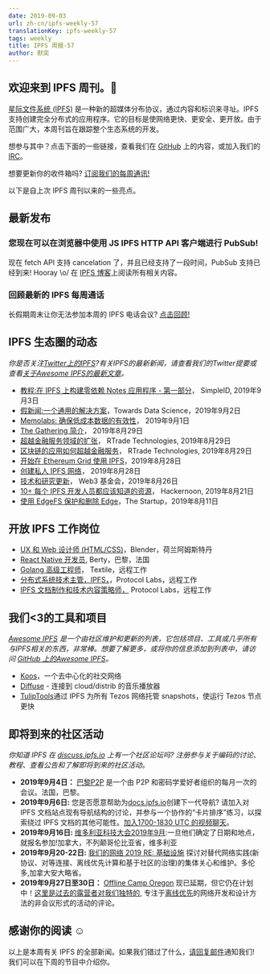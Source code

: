 ```yaml
---
date: 2019-09-03
url: zh-cn/ipfs-weekly-57
translationKey: ipfs-weekly-57
tags: weekly
title: IPFS 周报-57
author: 默奕
---
```


## 欢迎来到 IPFS 周刊。👋

[星际文件系统 (IPFS)](https://ipfs.io/) 是一种新的超媒体分布协议，通过内容和标识来寻址。IPFS 支持创建完全分布式的应用程序。它的目标是使网络更快、更安全、更开放。由于范围广大，本周刊旨在跟踪整个生态系统的开发。

想参与其中？点击下面的一些链接，查看我们在 [GitHub](https://github.com/ipfs) 上的内容，或加入我们的 [IRC](https://riot.im/app/#/room/#ipfs:matrix.org)。

想要更新你的收件箱吗? [订阅我们的每周通讯!](http://eepurl.com/gL2Pi5)

以下是自上次 IPFS 周刊以来的一些亮点。

## 最新发布

### 您现在可以在浏览器中使用 JS IPFS HTTP API 客户端进行 PubSub!
现在 fetch API 支持 cancelation 了，并且已经支持了一段时间，PubSub 支持已经到来! Hooray \o/ 在 [IPFS 博客](https://blog.ipfs.io/2019-08-29-pubsub-in-the-browser/)上阅读所有相关内容。

### 回顾最新的 IPFS 每周通话
长假期周末让你无法参加本周的 IPFS 电话会议? [点击回顾!](https://www.youtube.com/watch?v=h-AVN4Z6w40)


## IPFS 生态圈的动态
*你是否关注[Twitter上的IPFS](https://twitter.com/IPFSbot)?有关IPFS的最新新闻，请查看我们的Twitter提要或查看[关于Awesome IPFS的最新文章](https://awesome.ipfs.io/articles/)。*

+ [教程:在 IPFS 上构建零依赖 Notes 应用程序 - 第一部分](https://medium.com/simpleid-dev-tools/tutorial-build-an-encrypted-notes-app-on-ipfs-part-i-39fb06fa95ce)， SimpleID, 2019年9月3日
+ [假新闻:一个通用的解决方案](https://towardsdatascience.com/fake-news-a-universal-solution-22895048f5e7)，Towards Data Science，2019年9月2日
+ [Memolabs: 确保低成本数据的有效性](https://medium.com/@memolabs/memolabs-ensure-the-validity-of-data-at-low-cost-6fd80d1c6024)， 2019年9月1日
+ [The Gathering 简介](https://medium.com/rtrade-technologies/how-blockchain-adoption-is-expanding-beyond-financial-services-f0886d03da33)， 2019年8月29日
+ [超越金融服务领域的扩张](https://medium.com/rtrade-technologies/how-blockchain-adoption-is-expanding-beyond-financial-services-f0886d03da33)， RTrade Technologies, 2019年8月29日
+ [区块链的应用如何超越金融服务](https://medium.com/rtrade-technologies/how-blockchain-adoption-is-expanding-beyond-financial-services-f0886d03da33)， RTrade Technologies, 2019年8月29日
+ [开始在 Ethereum Grid 使用 IPFS](https://medium.com/ethereum-grid/getting-started-with-ipfs-in-ethereum-grid-80875cd70e6)，2019年8月28日
+ [创建私人 IPFS 网络](https://medium.com/@danishshaikh42/creating-a-private-ipfs-network-246a92483d9c)， 2019年8月28日
+ [技术和研究更新](https://medium.com/web3foundation/tech-and-research-updates-464048c4c280)， Web3 基金会，2019年8月26日
+ [10+ 每个 IPFS 开发人员都应该知道的资源](https://hackernoon.com/10-resources-every-ipfs-developer-should-know-about-hc20w21gp)， Hackernoon, 2019年8月21日
+ [使用 EdgeFS 保护和删除 Edge](https://medium.com/swlh/securing-and-deduplicating-the-edge-with-edgefs-86d48e6f1be7)，The Startup，2019年8月11日


## 开放 IPFS 工作岗位

+ [UX 和 Web 设计师 (HTML/CSS)](https://www.blender.org/jobs/ux-and-web-designer-html-css/)，Blender，荷兰阿姆斯特丹
+ [React Native 开发员](https://berty.tech/jobs/react-native-developer/), Berty，巴黎，法国
+ [Golang 高级工程师](https://www.golangprojects.com/golang-go-job-def-Senior-Golang-Engineer-Remote-Textile.html)， Textile，远程工作
+ [分布式系统技术主管，IPFS，](https://jobs.lever.co/protocol/9283f9b0-de64-4e1f-a221-5d02b0202198)，Protocol Labs，远程工作
+ [IPFS 文档制作和技术内容策略师，](https://jobs.lever.co/protocol/e7db2c84-afd7-44a4-9a27-449c751d8289) Protocol Labs，远程工作


## 我们<3的工具和项目
*[Awesome IPFS](https://awesome.ipfs.io/) 是一个由社区维护和更新的列表，它包括项目、工具或几乎所有与IPFS相关的东西，非常棒。想要了解更多，或将你的信息添加到列表中，请访问 [GitHub 上的Awesome IPFS](https://github.com/ipfs/awesome-ipfs)。*

+ [Koos](https://dev.to/lcoenen/koos-a-decentralised-social-network-4mfd)，一个去中心化的社交网络
+ [Diffuse](https://www.producthunt.com/posts/diffuse-2) - 连接到 cloud/distrib 的音乐播放器
+ [TulipTools](https://snapshots.tulip.tools/#/)通过 IPFS 为所有 Tezos 网络托管 snapshots，使运行 Tezos 节点更快


## 即将到来的社区活动
*你知道 IPFS 在 [discuss.ipfs.io](https://discuss.ipfs.io/) 上有一个社区论坛吗? 注册参与关于编码的讨论、教程、查看公告和了解即将到来的社区活动。*

+ **2019年9月4日：** [巴黎P2P](https://p2p.paris/en/) 是一个由 P2P 和密码学爱好者组织的每月一次的会议。法国，巴黎。
+ **2019年9月6日:** 您是否愿意帮助为[docs.ipfs.io](https://docs.ipfs.io/)创建下一代导航? 请加入对 IPFS 文档站点现有导航结构的讨论，并参与一个协作的“卡片排序”练习，以探索绕过 IPFS 文档的其他可能性。[加入1700-1830 UTC 的视频聊天](http://protocol.zoom.us/my/docsforce)。
+ **2019年9月16日:** [维多利亚科技大会2019年9月](https://ti.to/fission/victoria-sept-2019):一旦他们确定了日期和地点，就报名参加!加拿大，不列颠哥伦比亚省，维多利亚
+ **2019年9月20-22日:** [我们的网络 2019 RE: 基础设施](https://ournetworks.ca/) 探讨对替代网络实践(新协议、对等连接、离线优先计算和基于社区的治理)的集体关心和维护。多伦多,加拿大安大略省。
+ **2019年9月27日至30日：** [Offline Camp Oregon](http://offlinefirst.org/camp/reschedule) 现已延期，但它仍在计划中！[这里是过去的露营者对我们独特的](https://youtu.be/FNtpPW_7H1k), 专注于[离线优先](http://offlinefirst.org/)的网络开发和设计方法的非会议形式的活动的评论。


## 感谢你的阅读 ☺️

以上是本周有关 IPFS 的全部新闻。如果我们错过了什么，[请回复邮件](mailto:newsletter@ipfs.io)通知我们! 我们可以在下周的节目中介绍你。
